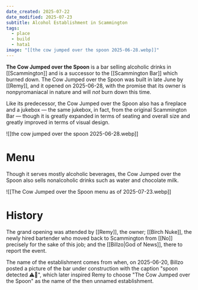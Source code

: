 ```yaml
---
date_created: 2025-07-22
date_modified: 2025-07-23
subtitle: Alcohol Establishment in Scammington
tags:
  - place
  - build
  - hata1
image: "[[the cow jumped over the spoon 2025-06-28.webp]]"
---
```

**The Cow Jumped over the Spoon** is a bar selling alcoholic drinks in [[Scammington]] and is a successor to the [[Scammington Bar]] which burned down. The Cow Jumped over the Spoon was built in late June by [[Remy]], and it opened on 2025-06-28, with the promise that its owner is nonpyromaniacal in nature and will *not* burn down this time.

Like its predecessor, the Cow Jumped over the Spoon also has a fireplace and a jukebox — the same jukebox, in fact, from the original Scammington Bar — though it is greatly expanded in terms of seating and overall size and greatly improved in terms of visual design.

![[the cow jumped over the spoon 2025-06-28.webp]]

# Menu

Though it serves mostly alcoholic beverages, the Cow Jumped over the Spoon also sells nonalcoholic drinks such as water and chocolate milk.

![[The Cow Jumped over the Spoon menu as of 2025-07-23.webp]]

# History

The grand opening was attended by [[Remy]], the owner; [[Birch Nuke]], the newly hired bartender who moved back to Scammington from [[No]] precisely for the sake of this job; and the [[Billzo|God of News]], there to report the event.

The name of the establishment comes from when, on 2025-06-20, Billzo posted a picture of the bar under construction with the caption "spoon detected ⚠️🥄", which later inspired Remy to choose "The Cow Jumped over the Spoon" as the name of the then unnamed establishment.